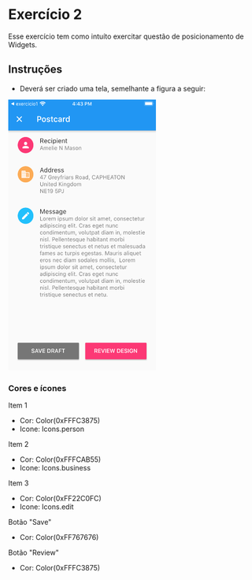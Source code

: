 # Exercício 2

Esse exercício tem como intuíto exercitar questão de posicionamento de Widgets.

## Instruções
- Deverá ser criado uma tela, semelhante a figura a seguir:
<img src="tela-exercicio.png"  width="300" height="550">

### Cores e ícones

Item 1
- Cor: Color(0xFFFC3875)
- Icone: Icons.person

Item 2
- Cor: Color(0xFFFCAB55)
- Icone: Icons.business

Item 3
- Cor: Color(0xFF22C0FC)
- Icone: Icons.edit

Botão "Save"
- Cor: Color(0xFF767676)

Botão "Review"
- Cor: Color(0xFFFC3875)
